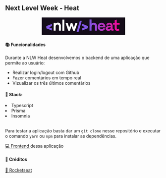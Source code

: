 <h2>Next Level Week - Heat</h2>

<p align="center">
<img src="/assets/logo_nlw.png"></img>
</p>

<h4>📚 Funcionalidades</h4>

<p>Durante a NLW Heat desenvolvemos o backend de uma aplicação que permite ao usuário:</p>

<ul>
<li>Realizar login/logout com Github</li>
<li>Fazer comentários em tempo real</li>
<li>Vizualizar os três últimos comentários</li>
</ul>

<h4>🧰 Stack:</h4>

<li>Typescript</li>
<li>Prisma</li>
<li>Insomnia</li>

<br>

<p> Para testar a aplicação basta dar um <code>git clone</code> nesse repositório e executar o comando <code>yarn</code> ou <code>npm</code> para instalar as dependências.

<a href="https://github.com/pedromartinsdev/nlw-heat-web"> 💻 Frontend </a> dessa aplicação </p>


<h4>📘 Créditos</h4>
<a href="https://app.rocketseat.com.br/dashboard"> 🚀 Rocketseat </a>